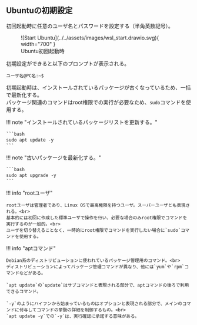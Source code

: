 ## Ubuntuの初期設定

初回起動時に任意のユーザ名とパスワードを設定する（半角英数記号）。

<figure markdown>
  ![Start Ubuntu](../../assets/images/wsl_start.drawio.svg){ width="700" }
  <figcaption>Ubuntu初回起動時</figcaption>
</figure>

初期設定ができると以下のプロンプトが表示される。

```
ユーザ名@PC名:~$
```

初期起動時は、インストールされているパッケージが古くなっているため、一括で最新化する。<br>
パッケージ関連のコマンドはroot権限での実行が必要なため、`sudo`コマンドを使用する。

!!! note "インストールされているパッケージリストを更新する。"

    ```bash
    sudo apt update -y
    ```

!!! note "古いパッケージを最新化する。"

    ```bash
    sudo apt upgrade -y
    ```

!!! info "rootユーザ"

    rootユーザは管理者であり、Linux OSで最高権限を持つユーザ。スーパーユーザとも表現される。<br>
    基本的には初回に作成した標準ユーザで操作を行い、必要な場合のみroot権限でコマンドを実行するのが一般的。<br>
    ユーザを切り替えることなく、一時的にroot権限でコマンドを実行したい場合に`sudo`コマンドを使用する。

!!! info "aptコマンド"

    Debian系のディストリビューションに使われているパッケージ管理用のコマンド。<br>
    ディストリビューションによってパッケージ管理コマンドが異なり、他には`yum`や`rpm`コマンドなどがある。

    `apt update`の`update`はサブコマンドと表現される部分で、aptコマンドの後ろで利用できるコマンド。

    `-y`のようにハイフンから始まっているものはオプションと表現される部分で、メインのコマンドに付与してコマンドの挙動の詳細を制御するもの。<br>
    `apt update -y`での`-y`は、実行確認に承諾する意味がある。
